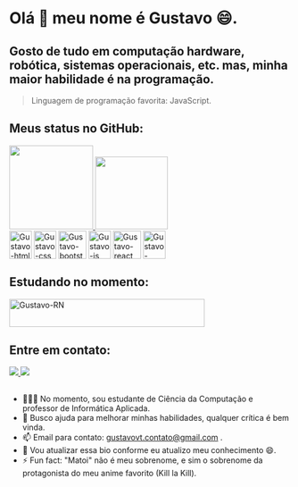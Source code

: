 # Olá 👋 meu nome é Gustavo 😄.

## Gosto de tudo em computação hardware, robótica, sistemas operacionais, etc. mas, minha maior habilidade é na programação.
> Linguagem de programação favorita: JavaScript.

##
## Meus status no GitHub:
<div align="left">
  <a href="https://github.com/GustavoMatoi"> 
  <img height="150em" src="https://github-readme-stats.vercel.app/api?username=GustavoMatoi&show_icons=true&theme=algolia&include_all_commits=true&count_private=true"/>
  <img height="130em" src="https://github-readme-stats.vercel.app/api/top-langs/?username=Gustavomatoi&layout=compact&langs_count=7&theme=algolia"/><br>
  </a>
  <img align="center" alt="Gustavo-html" height="50" width="40" src="https://cdn.jsdelivr.net/gh/devicons/devicon/icons/html5/html5-original.svg" />
  <img align="center" alt="Gustavo-css" height="50" width="40" src="https://cdn.jsdelivr.net/gh/devicons/devicon/icons/css3/css3-original.svg" />
  <img align="center" alt="Gustavo-bootstrap" height="50" width="50" src="https://upload.wikimedia.org/wikipedia/commons/thumb/b/b2/Bootstrap_logo.svg/1280px-Bootstrap_logo.svg.png" />
  <img align="center" alt="Gustavo-js" height="50" width="40"  src="https://cdn.jsdelivr.net/gh/devicons/devicon/icons/javascript/javascript-original.svg" />
  <img align="center" alt="Gustavo-react" height="50" width="50" src="https://upload.wikimedia.org/wikipedia/commons/thumb/a/a7/React-icon.svg/2300px-React-icon.svg.png" />
  <img align="center" alt="Gustavo-node" height="50" width="40" src="https://seeklogo.com/images/N/nodejs-logo-FBE122E377-seeklogo.com.png" />

  </div>
  
## Estudando no momento: 
<img align="center" alt="Gustavo-RN" height="50" width="350" src="https://miro.medium.com/max/1400/1*safAvjgR68qpQCreDTOcYA.png"/>


## Entre em contato:

<div>
  <a href="https://www.instagram.com/gustavomatoi/?hl=pt-br" target="_blank"> <img src="https://img.shields.io/badge/Instagram-E4405F?style=for-the-badge&logo=instagram&logoColor=white"> </a>
  <a href="mailto:gustavovt.contato@gmail.com" target="_blank"> <img src ="https://img.shields.io/badge/Gmail-D14836?style=for-the-badge&logo=gmail&logoColor=white"> </a> 
</div>

##

- 👨🏻‍💻 No momento, sou estudante de Ciência da Computação e professor de Informática Aplicada.
- 🤔 Busco ajuda para melhorar minhas habilidades, qualquer crítica é bem vinda.
- 📫 Email para contato: gustavovt.contato@gmail.com .
- 🧠 Vou atualizar essa bio conforme eu atualizo meu conhecimento 😄.
- ⚡ Fun fact: "Matoi" não é meu sobrenome, e sim o sobrenome da protagonista do meu anime favorito (Kill la Kill).
